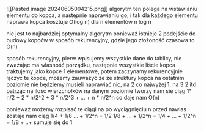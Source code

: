 ![[Pasted image 20240605004215.png]]
algorytm ten polega na wstawianiu elementu do kopca, a następnie naprawianiu go, i tak dla każdego elementu
naprawa kopca kosztuje O(log n) dla n elementów n log n

nie jest to najbardziej optymalny algorytm ponieważ istnieje 2 podejście do budowy kopców w sposób rekurencyjny, gdzie jego złożoność czasowa to O(n)

sposób rekurencyjny, pierw wpisujemy wszystkie dane do tablicy, nie zważając ma własność porządku, następnie wszystkie liście kopca traktujemy jako kopce 1 elementowe, potem zaczynamy rekurencyjnie łączyć te kopce, możemy zauważyć że ze struktury kopca na ostatnim poziomie nie będziemy musieli naprawiać nic, na 2 co najwyżej 1, na 3 2 itd
patrząc na ilość wierzchołków na danym poziomie tworzy nam się ciąg 
1\* n/2 + 2 \* n/2^2 + 3 \* n/2^3 + ... + n \* n/2^n
co daje nam O(n)

ponieważ możemy rozpisać te ciągi na
po wyciągnięciu n przed nawias zostaje nam ciąg
1/4 + 1/8 ... + 1/2^n = 1/2
	1/8 + ... + 1/2^n = 1/4
		+ ... + 1/2^n = 1/8
			+ ..+ 
			sumuje się do 1
	